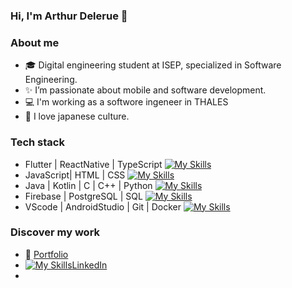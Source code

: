### Hi, I'm Arthur Delerue 👋

### About me
- 🎓 Digital engineering student at ISEP, specialized in Software Engineering.
- ✨ I’m passionate about mobile and software development.
- 💻 I'm working as a softwore ingeneer in THALES
- 🗻 I love japanese culture.

### Tech stack
 - Flutter | ReactNative | TypeScript 
 [![My Skills](https://skillicons.dev/icons?i=flutter,react)](https://skillicons.dev)
 - JavaScript| HTML | CSS
 [![My Skills](https://skillicons.dev/icons?i=js,html,css)](https://skillicons.dev)
 - Java | Kotlin | C | C++ | Python 
 [![My Skills](https://skillicons.dev/icons?i=java,Kotlin,c,cpp,py)](https://skillicons.dev)
 - Firebase | PostgreSQL | SQL
  [![My Skills](https://skillicons.dev/icons?i=firebase,postgres,sql)](https://skillicons.dev)
 - VScode | AndroidStudio | Git | Docker
  [![My Skills](https://skillicons.dev/icons?i=vscode,androidstudio,git,docker)](https://skillicons.dev)

### Discover my work
- 🔎 [Portfolio](https://www.karma91430.github.io)
- [![My Skills](https://skillicons.dev/icons?i=linkedin)](https://skillicons.dev)[LinkedIn](https://www.linkedin.com/in/arthur-delerue/)
-

<!--
**Karma91430/Karma91430** is a ✨ _special_ ✨ repository because its `README.md` (this file) appears on your GitHub profile.

Here are some ideas to get you started:

- 🔭 I’m currently working on ...
- 🌱 I’m currently learning ...
- 👯 I’m looking to collaborate on ...
- 🤔 I’m looking for help with ...
- 💬 Ask me about ...
- 📫 How to reach me: ...
- 😄 Pronouns: ...
- ⚡ Fun fact: ...
-->
